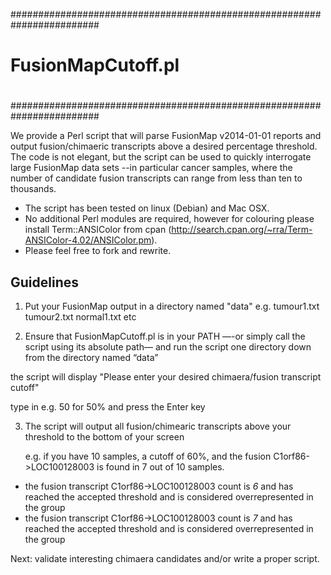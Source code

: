########################################################################
# FusionMapCutoff.pl                                                   #
#                                                                      #
#                                                                      #
#                                                                      #
########################################################################

We provide a Perl script that will parse FusionMap v2014-01-01 reports and output
fusion/chimaeric transcripts above a desired percentage threshold. The code is not elegant, but the script can be used to quickly interrogate large FusionMap data sets --in particular cancer samples, where the number of candidate fusion transcripts can range from less than ten to thousands. 


- The script has been tested on linux (Debian) and Mac OSX. 
- No additional Perl modules are required, however for colouring please install Term::ANSIColor from cpan (http://search.cpan.org/~rra/Term-ANSIColor-4.02/ANSIColor.pm).
- Please feel free to fork and rewrite. 

Guidelines
----------

1. Put your FusionMap output in a directory named "data" 
  e.g. tumour1.txt tumour2.txt normal1.txt etc

2. Ensure that FusionMapCutoff.pl is in your PATH —-or simply call the script using its absolute path— and run the script one directory down from the directory named “data”
  
  the script will display "Please enter your desired chimaera/fusion transcript cutoff" 

  type in e.g. 50 for 50% and press the Enter key


3. The script will output all fusion/chimearic transcripts above your threshold to the bottom of your screen

   e.g. if you have 10 samples, a cutoff of 60%, and the fusion C1orf86->LOC100128003 is found in 7 out of 10 samples.

- the fusion transcript C1orf86->LOC100128003 count is *6* and has reached the accepted threshold and is considered overrepresented in the group
- the fusion transcript C1orf86->LOC100128003 count is *7* and has reached the accepted threshold and is considered overrepresented in the group


Next: validate interesting chimaera candidates and/or write a proper script.
